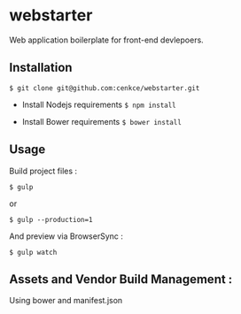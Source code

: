 # webstarter #

Web application boilerplate for front-end devlepoers.

## Installation ##

  `$ git clone git@github.com:cenkce/webstarter.git`

- Install Nodejs requirements
  `$ npm install`

- Install Bower requirements
  `$ bower install`

## Usage ##

Build project files :

  `$ gulp`
  
  or 
  
  `$ gulp --production=1`

And preview via BrowserSync :

  `$ gulp watch`

## Assets and Vendor Build Management : ##

Using bower and manifest.json



